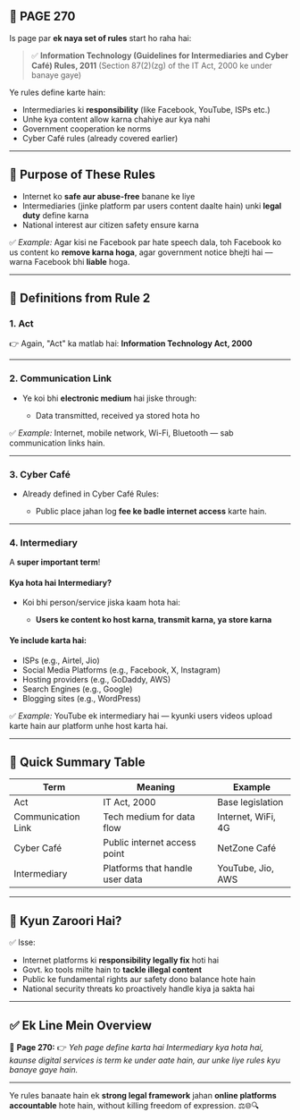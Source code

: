 ## 📄 **PAGE 270**

Is page par **ek naya set of rules** start ho raha hai:

> ✅ **Information Technology (Guidelines for Intermediaries and Cyber Café) Rules, 2011**
> (Section 87(2)(zg) of the IT Act, 2000 ke under banaye gaye)

Ye rules define karte hain:

* Intermediaries ki **responsibility** (like Facebook, YouTube, ISPs etc.)
* Unhe kya content allow karna chahiye aur kya nahi
* Government cooperation ke norms
* Cyber Café rules (already covered earlier)

---

## 🔹 Purpose of These Rules

* Internet ko **safe aur abuse-free** banane ke liye
* Intermediaries (jinke platform par users content daalte hain) unki **legal duty** define karna
* National interest aur citizen safety ensure karna

✅ *Example:*
Agar kisi ne Facebook par hate speech dala, toh Facebook ko us content ko **remove karna hoga**, agar government notice bhejti hai — warna Facebook bhi **liable** hoga.

---

## 🔹 Definitions from Rule 2

### 1. **Act**

👉 Again, "Act" ka matlab hai:
**Information Technology Act, 2000**

---

### 2. **Communication Link**

* Ye koi bhi **electronic medium** hai jiske through:

  * Data transmitted, received ya stored hota ho

✅ *Example:*
Internet, mobile network, Wi-Fi, Bluetooth — sab communication links hain.

---

### 3. **Cyber Café**

* Already defined in Cyber Café Rules:

  * Public place jahan log **fee ke badle internet access** karte hain.

---

### 4. **Intermediary**

A **super important term**!

#### Kya hota hai Intermediary?

* Koi bhi person/service jiska kaam hota hai:

  * **Users ke content ko host karna, transmit karna, ya store karna**

#### Ye include karta hai:

* ISPs (e.g., Airtel, Jio)
* Social Media Platforms (e.g., Facebook, X, Instagram)
* Hosting providers (e.g., GoDaddy, AWS)
* Search Engines (e.g., Google)
* Blogging sites (e.g., WordPress)

✅ *Example:*
YouTube ek intermediary hai — kyunki users videos upload karte hain aur platform unhe host karta hai.

---

## 🧩 **Quick Summary Table**

| Term               | Meaning                         | Example            |
| ------------------ | ------------------------------- | ------------------ |
| Act                | IT Act, 2000                    | Base legislation   |
| Communication Link | Tech medium for data flow       | Internet, WiFi, 4G |
| Cyber Café         | Public internet access point    | NetZone Café       |
| Intermediary       | Platforms that handle user data | YouTube, Jio, AWS  |

---

## 🔹 **Kyun Zaroori Hai?**

✅ Isse:

* Internet platforms ki **responsibility legally fix** hoti hai
* Govt. ko tools milte hain to **tackle illegal content**
* Public ke fundamental rights aur safety dono balance hote hain
* National security threats ko proactively handle kiya ja sakta hai

---

## ✅ **Ek Line Mein Overview**

📌 **Page 270:**
👉 *Yeh page define karta hai Intermediary kya hota hai, kaunse digital services is term ke under aate hain, aur unke liye rules kyu banaye gaye hain.*

---

Ye rules banaate hain ek **strong legal framework** jahan **online platforms accountable** hote hain, without killing freedom of expression. ⚖️🌐🔍
